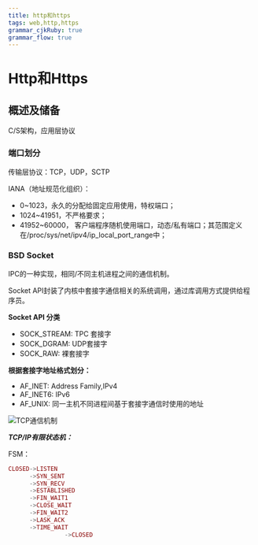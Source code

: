 ```yaml
---
title: http和https
tags: web,http,https
grammar_cjkRuby: true
grammar_flow: true
---
```



# Http和Https

## 概述及储备

C/S架构，应用层协议

### 端口划分

传输层协议：TCP，UDP，SCTP

IANA（地址规范化组织）：
- 0~1023，永久的分配给固定应用使用，特权端口；
- 1024~41951，不严格要求；
- 41952~60000， 客户端程序随机使用端口，动态/私有端口；其范围定义在/proc/sys/net/ipv4/ip_local_port_range中；

### BSD Socket

IPC的一种实现，相同/不同主机进程之间的通信机制。

Socket API封装了内核中套接字通信相关的系统调用，通过库调用方式提供给程序员。

**Socket API 分类**
- SOCK_STREAM: TPC 套接字
- SOCK_DGRAM: UDP套接字 
- SOCK_RAW: 裸套接字

**根据套接字地址格式划分：**
- AF_INET: Address Family,IPv4
- AF_INET6: IPv6
- AF_UNIX: 同一主机不同进程间基于套接字通信时使用的地址

![TCP通信机制](./images/TCP通信机制.jpg)

***TCP/IP有限状态机：***

FSM：

``` elixir
CLOSED->LISTEN
	  ->SYN_SENT
	  ->SYN_RECV
	  ->ESTABLISHED
	  ->FIN_WAIT1
	  ->CLOSE_WAIT
	  ->FIN_WAIT2
	  ->LASK_ACK
	  ->TIME_WAIT
	  			->CLOSED
```


